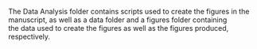 The Data Analysis folder contains scripts used to create the figures in the manuscript, as well as a data folder and a figures folder containing \
the data used to create the figures as well as the figures produced, respectively. 
